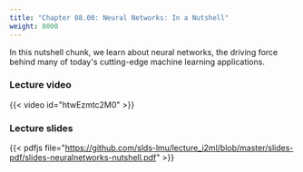 ```yaml
---
title: "Chapter 08.00: Neural Networks: In a Nutshell"
weight: 8000
---
```

In this nutshell chunk, we learn about neural networks, the driving force behind many of today's cutting-edge machine learning applications.

<!--more-->

### Lecture video

{{< video id="htwEzmtc2M0" >}}

### Lecture slides

{{< pdfjs file="https://github.com/slds-lmu/lecture_i2ml/blob/master/slides-pdf/slides-neuralnetworks-nutshell.pdf" >}}
